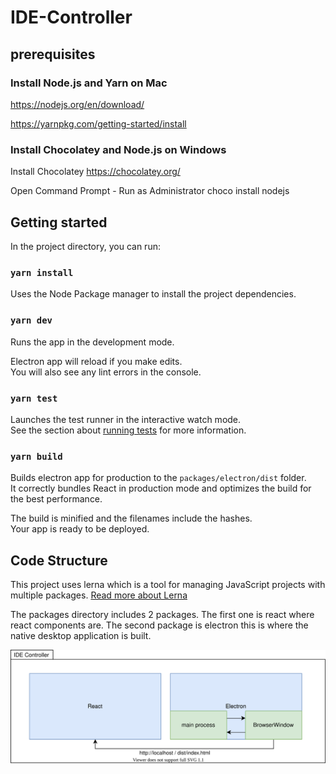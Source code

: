 # IDE-Controller

## prerequisites

### Install Node.js and Yarn on Mac

https://nodejs.org/en/download/

https://yarnpkg.com/getting-started/install

### Install Chocolatey and Node.js on Windows

Install Chocolatey
https://chocolatey.org/

Open Command Prompt - Run as Administrator
choco install nodejs

## Getting started

In the project directory, you can run:

### `yarn install`

Uses the Node Package manager to install the project dependencies.

### `yarn dev`

Runs the app in the development mode.<br />

Electron app will reload if you make edits.<br />
You will also see any lint errors in the console.

### `yarn test`

Launches the test runner in the interactive watch mode.<br />
See the section about [running tests](https://facebook.github.io/create-react-app/docs/running-tests) for more information.

### `yarn build`

Builds electron app for production to the `packages/electron/dist` folder.<br />
It correctly bundles React in production mode and optimizes the build for the best performance.

The build is minified and the filenames include the hashes.<br />
Your app is ready to be deployed.

## Code Structure

This project uses lerna which is a tool for managing JavaScript projects with multiple packages. [Read more about Lerna](https://github.com/lerna/lerna)

The packages directory includes 2 packages. The first one is react where react components are. The second package is electron this is where the native desktop application is built.

![](./documentation/diagrams/ide-controller-overview.svg)
